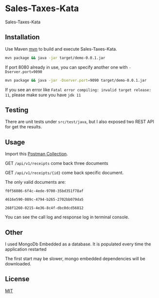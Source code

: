 # Sales-Taxes-Kata

Sales-Taxes-Kata 

## Installation

Use Maven [mvn](https://maven.apache.org/download.cgi) to build and execute Sales-Taxes-Kata.

```bash
mvn package && java -jar target/demo-0.0.1.jar
```

If port 8080 already in use, you can specify another one with `-Dserver.port=9090`

```bash
mvn package && java -jar -Dserver.port=9090 target/demo-0.0.1.jar
```

If you see an error like `Fatal error compiling: invalid target release: 11`, please make sure you have `jdk 11`

## Testing

There are unit tests under `src/test/java`, but I also exposed two REST API for get the results.

## Usage
Import this [Postman Collection](https://www.getpostman.com/collections/c06ec6165bfc83ec13c4).

GET `/api/v1/receipts` come back three documents

GET `/api/v1/receipts/{id}` come back specific document.

The only valid documents are: 

`f0f56086-6f4c-4ede-9700-35bd351f78af`

`4616e590-089c-4794-b265-2702bb079da5` 

`268f1260-0215-4e36-8c4f-dbc0dcd56812`

You can see the call log and response log in terminal console.

## Other
I used MongoDb Embedded as a database.
It is populated every time the application restarted

The first start may be slower, mongo embedded dependencies will be downloaded.



## License
[MIT](https://choosealicense.com/licenses/mit/)
